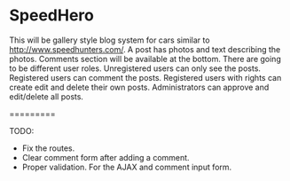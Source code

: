 SpeedHero
=========

This will be gallery style blog system for cars similar to http://www.speedhunters.com/. A post has photos and text describing the photos. Comments section will be available at the bottom. There are going to be different user roles. Unregistered users can only see the posts. Registered users can comment the posts. Registered users with rights can create edit and delete their own posts. Administrators can approve and edit/delete all posts.

=========

TODO:
- Fix the routes.
- Clear comment form after adding a comment.
- Proper validation. For the AJAX and comment input form.